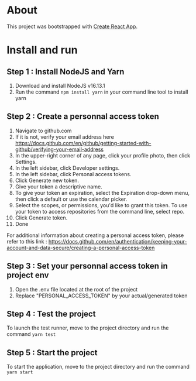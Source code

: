 # About

This project was bootstrapped with [Create React App](https://github.com/facebook/create-react-app).

# Install and run 

## Step 1 : Install NodeJS and Yarn 

1. Download and install NodeJS v16.13.1
2. Run the command `npm install yarn` in your command line tool to install yarn


## Step 2 : Create a personnal access token

1. Navigate to github.com
2. If it is not, verify your email address here https://docs.github.com/en/github/getting-started-with-github/verifying-your-email-address 
3. In the upper-right corner of any page, click your profile photo, then click Settings.
4. In the left sidebar, click  Developer settings.
5. In the left sidebar, click Personal access tokens.
6. Click Generate new token.
7. Give your token a descriptive name.
8. To give your token an expiration, select the Expiration drop-down menu, then click a default or use the calendar picker.
9. Select the scopes, or permissions, you'd like to grant this token. To use your token to access repositories from the command line, select repo.
10. Click Generate token.
11. Done

For additional information about creating a personal access token, please refer to this link : https://docs.github.com/en/authentication/keeping-your-account-and-data-secure/creating-a-personal-access-token


## Step 3 : Set your personnal access token in project env

1. Open the .env file located at the root of the project
2. Replace "PERSONAL_ACCESS_TOKEN" by your actual/generated token


## Step 4 : Test the project

To launch the test runner, move to the project directory and run the command `yarn test` 


## Step 5 : Start the project

To start the application, move to the project directory and run the command `yarn start`


